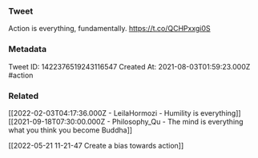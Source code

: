 ### Tweet
Action is everything, fundamentally. https://t.co/QCHPxxgi0S

### Metadata
Tweet ID: 1422376519243116547
Created At: 2021-08-03T01:59:23.000Z
#action

### Related
[[2022-02-03T04:17:36.000Z - LeilaHormozi - Humility is everything]]
[[2021-09-18T07:30:00.000Z - Philosophy_Qu - The mind is everything what you think you become Buddha]]

[[2022-05-21 11-21-47 Create a bias towards action]]

